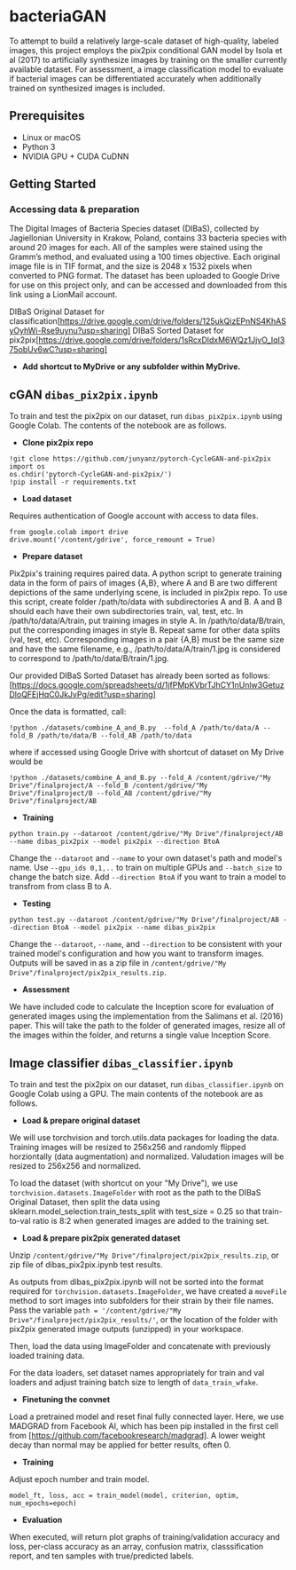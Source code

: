 # bacteriaGAN
To attempt to build a relatively large-scale dataset of high-quality, labeled images, this project employs the pix2pix conditional GAN model by Isola et al (2017)  to artificially synthesize images by training on the smaller currently available dataset. For assessment, a image classification model to evaluate if bacterial images can be differentiated accurately when additionally trained on synthesized images is included. 

## Prerequisites
- Linux or macOS
- Python 3
- NVIDIA GPU + CUDA CuDNN

## Getting Started

### Accessing data & preparation 
The Digital Images of Bacteria Species dataset (DIBaS), collected by Jagiellonian University in Krakow, Poland, contains 33 bacteria species with around 20 images for each. All of the samples were stained using the Gramm’s method, and evaluated using a 100 times objective. Each original image file is in TIF format, and the size is 2048 x 1532 pixels when converted to PNG format. The dataset has been uploaded to Google Drive for use on this project only, and can be accessed and downloaded from this link using a LionMail account. 

DIBaS Original Dataset for classification[https://drive.google.com/drive/folders/125ukQizEPnNS4KhASyOyhWi-Rse9uynu?usp=sharing]
DIBaS Sorted Dataset for pix2pix[https://drive.google.com/drive/folders/1sRcxDldxM6WQz1JjvO_IqI375obUv6wC?usp=sharing]

- **Add shortcut to MyDrive or any subfolder within MyDrive.**

## cGAN `dibas_pix2pix.ipynb`

To train and test the pix2pix on our dataset, run `dibas_pix2pix.ipynb` using Google Colab. The contents of the notebook are as follows.

- **Clone pix2pix repo**
```
!git clone https://github.com/junyanz/pytorch-CycleGAN-and-pix2pix
import os
os.chdir('pytorch-CycleGAN-and-pix2pix/')
!pip install -r requirements.txt
```
- **Load dataset**

Requires authentication of Google account with access to data files.
```
from google.colab import drive
drive.mount('/content/gdrive', force_remount = True)
```
- **Prepare dataset**

Pix2pix's training requires paired data. A python script to generate training data in the form of pairs of images {A,B}, where A and B are two different depictions of the same underlying scene, is included in pix2pix repo. To use this script, create folder /path/to/data with subdirectories A and B. A and B should each have their own subdirectories train, val, test, etc. In /path/to/data/A/train, put training images in style A. In /path/to/data/B/train, put the corresponding images in style B. Repeat same for other data splits (val, test, etc). Corresponding images in a pair {A,B} must be the same size and have the same filename, e.g., /path/to/data/A/train/1.jpg is considered to correspond to /path/to/data/B/train/1.jpg. 

Our provided DIBaS Sorted Dataset has already been sorted as follows:
[https://docs.google.com/spreadsheets/d/1jfPMpKVbrTJhCY1nUnlw3GetuzDloQFEjHqC0JkJvPg/edit?usp=sharing]

Once the data is formatted, call:
```
!python ./datasets/combine_A_and_B.py  --fold_A /path/to/data/A --fold_B /path/to/data/B --fold_AB /path/to/data 
```
where if accessed using Google Drive with shortcut of dataset on My Drive would be 
```
!python ./datasets/combine_A_and_B.py --fold_A /content/gdrive/"My Drive"/finalproject/A --fold_B /content/gdrive/"My Drive"/finalproject/B --fold_AB /content/gdrive/"My Drive"/finalproject/AB
```
- **Training**

`python train.py --dataroot /content/gdrive/"My Drive"/finalproject/AB --name dibas_pix2pix --model pix2pix --direction BtoA`

Change the `--dataroot` and `--name` to your own dataset's path and model's name. Use `--gpu_ids 0,1,..` to train on multiple GPUs and `--batch_size` to change the batch size. Add `--direction BtoA` if you want to train a model to transfrom from class B to A.

- **Testing**

`python test.py --dataroot /content/gdrive/"My Drive"/finalproject/AB --direction BtoA --model pix2pix --name dibas_pix2pix`

Change the `--dataroot`, `--name`, and `--direction` to be consistent with your trained model's configuration and how you want to transform images.
Outputs will be saved in as a zip file in `/content/gdrive/"My Drive"/finalproject/pix2pix_results.zip`. 

- **Assessment**

We have included code to calculate the Inception score for evaluation of generated images using the implementation from the Salimans et al. (2016) paper. This will take the path to the folder of generated images, resize all of the images within the folder, and returns a single value Inception Score. 


## Image classifier `dibas_classifier.ipynb`

To train and test the pix2pix on our dataset, run `dibas_classifier.ipynb` on Google Colab using a GPU. The main contents of the notebook are as follows.

- **Load & prepare original dataset**

We will use torchvision and torch.utils.data packages for loading the data. Training images will be resized to 256x256 and randomly flipped horziontally (data augmentation) and normalized. Valudation images will be resized to 256x256 and normalized. 

To load the dataset (with shortcut on your "My Drive"), we use `torchvision.datasets.ImageFolder` with root as the path to the DIBaS Original Dataset, then split the data using sklearn.model_selection.train_tests_split with test_size = 0.25 so that train-to-val ratio is 8:2 when generated images are added to the training set.

- **Load & prepare pix2pix generated dataset**

Unzip `/content/gdrive/"My Drive"/finalproject/pix2pix_results.zip`, or zip file of dibas_pix2pix.ipynb test results. 

As outputs from dibas_pix2pix.ipynb will not be sorted into the format required for `torchvision.datasets.ImageFolder`, we have created a `moveFile` method to sort images into subfolders for their strain by their file names. Pass the variable `path = '/content/gdrive/"My Drive"/finalproject/pix2pix_results/'`, or the location of the folder with pix2pix generated image outputs (unzipped) in your workspace. 

Then, load the data using ImageFolder and concatenate with previously loaded training data. 

For the data loaders, set dataset names appropriately for train and val loaders and adjust training batch size to length of `data_train_wfake`.

- **Finetuning the convnet**

Load a pretrained model and reset final fully connected layer. Here, we use MADGRAD from Facebook AI, which has been pip installed in the first cell from [https://github.com/facebookresearch/madgrad]. A lower weight decay than normal may be applied for better results, often 0.

- **Training**

Adjust epoch number and train model.
```
model_ft, loss, acc = train_model(model, criterion, optim, num_epochs=epoch)
```
- **Evaluation**

When executed, will return plot graphs of training/validation accuracy and loss, per-class accuracy as an array, confusion matrix, classsification report, and ten samples with true/predicted labels. 

